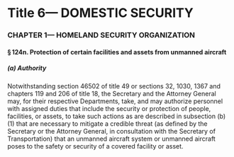 
# Title 6— DOMESTIC SECURITY
### CHAPTER 1— HOMELAND SECURITY ORGANIZATION
#### § 124n. Protection of certain facilities and assets from unmanned aircraft
##### (a) Authority

Notwithstanding section 46502 of title 49 or sections 32, 1030, 1367 and chapters 119 and 206 of title 18, the Secretary and the Attorney General may, for their respective Departments, take, and may authorize personnel with assigned duties that include the security or protection of people, facilities, or assets, to take such actions as are described in subsection (b)(1) that are necessary to mitigate a credible threat (as defined by the Secretary or the Attorney General, in consultation with the Secretary of Transportation) that an unmanned aircraft system or unmanned aircraft poses to the safety or security of a covered facility or asset.
